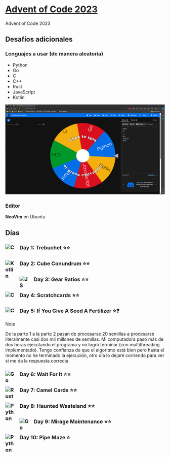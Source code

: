 # [Advent of Code 2023](https://adventofcode.com/2023)
 Advent of Code 2023

## Desafíos adicionales
### Lenguajes a usar (de manera aleatoria)
- Python
- Go
- C 
- C++
- Rust
- JavaScript
- Kotlin

![Roulette](https://github.com/markalbrand56/Advent-Of-Code/blob/main/assets/screenshot.png)

### Editor
**NeoVim** en Ubuntu

## Días
### Day 1: Trebuchet ⭐⭐ [<img align="left" alt="C" width="35px" src="https://cdn.jsdelivr.net/gh/devicons/devicon/icons/c/c-original.svg" style="padding-right:10px;" />]()

### Day 2: Cube Conundrum ⭐⭐ [<img align="left" alt="Kotlin" width="35px" src="https://cdn.jsdelivr.net/gh/devicons/devicon/icons/kotlin/kotlin-original.svg" style="padding-right:10px;" />]()
          
### Day 3: Gear Ratios ⭐⭐ [<img align="left" alt="JS" width="35px" src="https://cdn.jsdelivr.net/gh/devicons/devicon/icons/javascript/javascript-original.svg" style="padding-right:10px;" />]()

### Day 4: Scratchcards ⭐⭐ [<img align="left" alt="C" width="35px" src="https://cdn.jsdelivr.net/gh/devicons/devicon/icons/c/c-original.svg" style="padding-right:10px;" />]()

### Day 5: If You Give A Seed A Fertilizer ⭐❓ [<img align="left" alt="C" width="35px" src="https://cdn.jsdelivr.net/gh/devicons/devicon/icons/cplusplus/cplusplus-original.svg" style="padding-right:10px;" />]()
> [!NOTE]
> De la parte 1 a la parte 2 pasan de procesarse 20 semillas a procesarse literalmente casi dos mil millones de semillas. Mi computadora pasó más de dos horas ejecutando el programa y no logró terminar (con multithreading implementado).
> Tengo confianza de que el algoritmo está bien pero hasta el momento no he terminado la ejecución, otro día lo dejaré corriendo para ver si me da la respuesta correcta.

### Day 6: Wait For It ⭐⭐ [<img align="left" alt="Go" width="35px" src="https://cdn.jsdelivr.net/gh/devicons/devicon/icons/go/go-original-wordmark.svg" style="padding-right:10px;" />]()

### Day 7: Camel Cards ⭐⭐ [<img align="left" backgroundcolor="#FFFFFF" alt="Rust" width="35px" src="https://www.rust-lang.org/logos/rust-logo-128x128.png" style="padding-right:10px;" />]()

### Day 8: Haunted Wasteland ⭐⭐ [<img align="left" alt="Python" width="35px" src="https://cdn.jsdelivr.net/gh/devicons/devicon/icons/python/python-original.svg" style="padding-right:10px;" />]()

### Day 9: Mirage Maintenance ⭐⭐ [<img align="left" alt="Go" width="35px" src="https://cdn.jsdelivr.net/gh/devicons/devicon/icons/go/go-original-wordmark.svg" style="padding-right:10px;" />]()

### Day 10: Pipe Maze ⭐ [<img align="left" alt="Python" width="35px" src="https://cdn.jsdelivr.net/gh/devicons/devicon/icons/python/python-original.svg" style="padding-right:10px;" />]()

